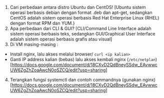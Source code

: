 1. Cari perbedaan antara distro Ubuntu dan CentOS!
[Ubuntu sistem operasi berbasis debian dengan format .deb dan apt-get, sedangkan CentOS adalah sistem operasi berbasis Red Hat Enterprise Linux (RHEL) dengan format RPM dan YUM.}
2. Apa perbedaan dari CLI & GUI?
[CLI/Command Line Interface adalah sistem operasi berbasis teks, sedangkan GUI/Graphical User Interface adalah sistem operasi berbasis grafis atau visual]
3. Di VM masing-masing :
- Install nginx, lalu akses melalui browser/ `curl <ip kalian>`
- Ganti IP address kalian (bebas) lalu akses kembali nginx (`/etc/netplan`)
[https://docs.google.com/document/d/18CXvD2QdBneySSdw_EAvwwcUW6ZgZhZoaAwcN0oSZCQ/edit?usp=sharing]
4. Terangkan fungsi systemctl dan contoh commandnya (gunakan nginx)
[https://docs.google.com/document/d/18CXvD2QdBneySSdw_EAvwwcUW6ZgZhZoaAwcN0oSZCQ/edit?usp=sharing]
